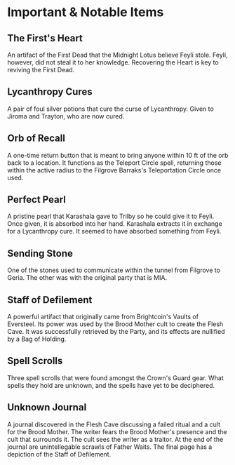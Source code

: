 # Important & Notable Items

## The First's Heart

An artifact of the First Dead that the Midnight Lotus believe Feyli stole. Feyli, however, did not steal it to her knowledge. Recovering the Heart is key to reviving the First Dead.

## Lycanthropy Cures 

A pair of foul silver potions that cure the curse of Lycanthropy. Given to Jiroma and Trayton, who are now cured.

## Orb of Recall

A one-time return button that is meant to bring anyone within 10 ft of the orb back to a location. It functions as the Teleport Circle spell, returning those within the active radius to the Filgrove Barraks's Teleportation Circle once used.

## Perfect Pearl 

A pristine pearl that Karashala gave to Trilby so he could give it to Feyli. Once given, it is absorbed into her hand. Karashala extracts it in exchange for a Lycanthropy cure. It seemed to have absorbed something from Feyli.

## Sending Stone

One of the stones used to communicate within the tunnel from Filgrove to Geria. The other was with the original party that is MIA.

## Staff of Defilement

A powerful artifact that originally came from Brightcoin's Vaults of Eversteel. Its power was used by the Brood Mother cult to create the Flesh Cave. It was successfully retrieved by the Party, and its effects are nullified by a Bag of Holding.

## Spell Scrolls

Three spell scrolls that were found amongst the Crown's Guard gear. What spells they hold are unknown, and the spells have yet to be deciphered.

## Unknown Journal

A journal discovered in the Flesh Cave discussing a failed ritual and a cult for the Brood Mother. The writer fears the Brood Mother's presence and the cult that surrounds it. The cult sees the writer as a traitor. At the end of the journal are unintellegable scrawls of Father Waits. The final page has a depiction of the Staff of Defilement.
